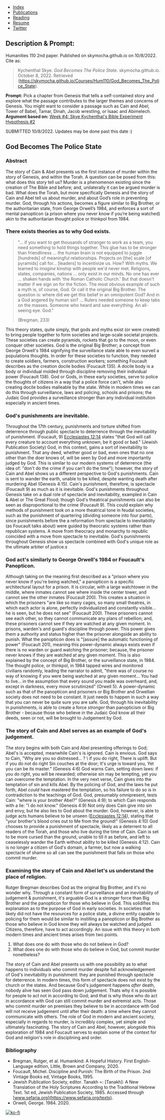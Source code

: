 - [Index](/)
- [Publications](/pub_temp)
- [Reading](/reading)
- [Resume](/resume.pdf)
- [Twitter](https://www.twitter.com/skymochi64)

## Description & Prompt:
Humanities 110 2nd paper. Published on skymocha.github.io on 10/8/2022. Cite as:
> Kychenthal Skye. _God Becomes The Police State_. skymocha.github.io. October 8, 2022. Retrieved (https://skymocha.github.io/Courses/Hum110/God_Becomes_The_Police_State).

**Prompt:** Pick a chapter from Genesis that tells a self-contained story and explore what the passage contributes to the larger themes and concerns of Genesis. You might want to consider a passage such as Cain and Abel, Tower of Babel, Tamar, Dinah, Jacob wrestling, or Isaac and Abimelech. **Argument based on:** [Week #4: Skye Kychenthal's Bible Experiment Hypothesis #2](Bible_Experiment#god-becomes-is-the-police-state-hypothesis-2)

SUBMITTED 10/8/2022. Updates may be done past this date :)

## God Becomes The Police State

### Abstract

The story of Cain & Abel presents us the first instance of murder within the story of Genesis, and within the Torah. A question can be posed from this: what does this story tell us? Murder is a phenomenon existing since the creation of The Bible and before; and, unilaterally it can be argued murder is bad. What does the Torah, but more specifically Genesis and the story of Cain and Abel tell us about murder, and about God’s role in preventing murder. God, through his actions, becomes a figure similar to Big Brother, or the authoritarian state, from George Orwell’s 1984, and enforces a sort of mental panopticon (a prison where you never know if you’re being watched) akin to the authoritarian thought police or thinkpol from 1984.

### There exists theories as to why God exists.

> "... if you want to get thousands of stranger to work as a team, you need something to hold things together. This glue has to be stronger than friendliness ... the human brain is not equipped to juggle [hundreds] of meaningful relationships. Projects on [the] scale [of pyramids] call for... [leaders] to incentivize us. How? With myths. We learned to _imagine_ kinship with people we'd never met. Religions, states, companies, nations ... only exist in our minds. No one has ever ... shaken hands with 'the Roman Catholic Church.' But that doesn't matter if we sign on for the fiction. The most obvious example of such a myth is, of course, God. Or call it the original Big Brother. The question is: where did we get this belief in an omnipotent God? And in a God angered by human sin? ... Rulers needed someone to keep tabs on the masses. Someone who heard and saw everything. An all-seeing eye. God."  
> 
> (Bregman, 233)

This theory states, quite simply, that gods and myths exist (or were created) to bring people together to form societies and large-scale societal projects. These societies can create pyramids, rockets that go to the moon, or even conquer other societies. God is the original Big Brother; a concept from George Orwell's 1984 signifying the surveillance state able to even surveil a populations thoughts. In order for these societies to function, they needed to create soldiers, farmers, construction workers; something Foucault describes as the creation docile bodies (Foucault 135). A docile body is a body or individual molded through discipline removing their individual power (Foucault 138). God or Gods, in these early societies, serve to police the thoughts of citizens in a way that a police force can't, while also creating docile bodies malleable by the state. While in modern times we can do this through surveillance, laws and policing, schools and prisons; the Judaic God provides a surveillance stronger than any individual institution especially in ancient times. 

### God's punishments are inevitable.

Throughout the 17th century, punishments and torture shifted from deterrence through public spectacle to deterrence through the inevitability of punishment. (Foucault, 9) [Ecclesiastes 12:14](https://www.sefaria.org/Ecclesiastes.12.14?ven=Tanakh:_The_Holy_Scriptures,_published_by_JPS&lang=bi&with=all&lang2=en) states "that God will call every creature to account everything unknown, be it good or bad." (Jewish Publication Society) God, in this context, gains a sort of inevitability to punishment. That any deed, whether good or bad, even ones that no one other than the doer knows of, will be seen by God and more importantly judged by God. This is similar to our modern systems of deterrence (the idea of: "don't do the crime if you can't do the time"); however, the story of Cain and Abel shows us a different perspective to God's punishments. Cain is sent to wander the earth, unable to be killed, despite wanting death after murdering Abel (Genesis 4:15). Cain's punishment, therefore, is spectacle (Foucault 9) as much as it is inevitable. God's punishments throughout Genesis take on a dual role of spectacle and inevitability, exampled in Cain & Abel or The Great Flood; though God's theatrical punishments can also be seen as disproportional to the crime (Foucault 9). This could explain why methods of punishment took on a more theatrical tone in feudal societies, such as the punishment of quartering (dividing someone into four parts), since punishments before the a reformation from spectacle to inevitability (as Foucault talks about) were guided by theocratic systems rather than republican systems. A move from theocracy and monarchy to republic coincided with a move from spectacle to inevitable. God's punishments throughout Genesis show us spectacle combined with God's unique role as the ultimate arbiter of justice.s

### God act's similarly to George Orwell's 1984 or Foucault's Panopticon.

Although taking on the meaning first described as a "prison where you never know if you're being watched," a panopticon is a specific architectural layout for a prison. It is circular, with a large watchtower in the middle, where inmates cannot see where inside the center tower, and cannot see the other inmates (Foucault 200). This creates a situation in which the prisoners "are like so many cages, so many small theatres, in which each actor is alone, perfectly individualized and constantly visible... he is seen, but he does not see" (Foucault 200). These prisoners cannot see each other, so they cannot communicate any plans of rebellion; and, these prisoners cannot see if they are watched at any given moment. In prisons, warden's and guard's discipline through power. This power gives them a authority and status higher than the prisoner alongside an ability to punish. What the panopticon does is "[assure] the automatic functioning of power" (Foucault 201), meaning this power-dynamic always exists even if there is no warden or guard watching the prisoner; because, the prisoner never knows if they are watched at any given moment. This is also explained by the concept of Big Brother, or the surveillance state, in 1984. The thought police, or thinkpol, in 1984 tapped wires and monitored civilians randomly, leading the narrator to admit, "there was of course no way of knowing if you were being watched at any given moment... You had to live... in the assumption that every sound you made was overheard, and, except in darkness, every move scrutinized" (Orwell 5). A power-dynamic such as that of the panopticon and prisoners or Big Brother and Orwellian society does not need to be constant. It just needs to happen in such a way that you can never be quite sure you are safe. God, through his inevitability in punishments, is able to create a force *stronger* than panopticism or Big Brother - because those who believe in the Judaic God know all their deeds, seen or not, will be brought to Judgement by God.

### The story of Cain and Abel serves as an example of God's judgement.

The story begins with both Cain and Abel presenting offerings to God; Abel's is accepted, meanwhile Cain's is ignored. Cain is envious. God says to Cain, "Why are you so distressed... ? \ if you do right, There is uplift. But if you do not do right Sin couches at the door; It's urge is toward you, Yet you can be its master." (Genesis 4:6) God warns Cain, setting down laws: if you do right, you will be rewarded; otherwise sin may be tempting, yet you can overcome the temptation. In the very next verse, Cain gives into the temptation of sin and kills Abel. By the policing of God, and the laws he put forth, Abel *could* have mastered the temptation, so his failure to do so is in contradiction to the teachings of God. God, presumably omnipresent, tests Cain: "where is your brother Abel?" (Genesis 4:9); to which Cain responds with a lie: "I do not know." (Genesis 4:9) Not only does Cain give into sin and envy, but he also lies to God about the murder. God, however, is able to judge acts humans believe to be unseen ([Ecclesiastes 12:14](https://www.sefaria.org/Ecclesiastes.12.14?ven=Tanakh:_The_Holy_Scriptures,_published_by_JPS&lang=bi&with=all&lang2=en)), stating that "your brother's blood cries out to Me from the ground!" (Genesis 4:10) God chooses to provide a punishment of spectacle, likely as a deterrent to all readers of the Torah, and those who live during the time of Cain. Cain is set to be more cursed than the ground, unable to till it as before, and left to ceaselessly wander the Earth without ability to be killed (Genesis 4:12). Cain is no longer a citizen of God's domain, a farmer, but now a walking spectacle of shame so all can see the punishment that falls on those who commit murder.

### Examining the story of Cain and Abel let's us understand the place of religion.
Rutger Bregman describes God as the original Big Brother, and it's no wonder why. Through a constant form of surveillance and an inevitability of judgement & punishment, it's arguable God is a stronger force than Big Brother and the panopticon for those who believe in God. This solidifies this explanation as to the purpose of God in early societies. In societies that likely did not have the resources for a police state, a divine entity capable to policing for them would be similar to instilling a panopticon or Big Brother as those who believe in God know they will always be watched and judged. Citizens, therefore, have to act accordingly. An issue with this theory in both modern times and ancient times arises from two points.

1. What does one do with those who do not believe in God?
2. What does one do with those who do believe in God, but commit murder nonetheless?

The story of Cain and Abel presents us with one possibility as to what happens to individuals who commit murder despite full acknowledgement of God's inevitability in punishment: they are punished through spectacle for deterrence. In modern times, this form of spectacle does not exist by the church or the states. And because God's judgement happens *after* death, nobody alive has seen God pass down judgement. Thats why it is possible for people to act not in according to God; and that is why those who do act in accordance with God can still commit murder and extremist acts. Those who commit murder on premises they believe to be in accordance with God will not receive judgement until after their death: a time where they cannot communicate with others. The role of God in modern and ancient society, especially in regards to murder, is incredibly complex, yet simple and ultimately fascinating. The story of Cain and Abel, however, alongside this exploration of 1984 and Foucault serves to explain some of the context for God and religion's role in disciplining and order.

### Bibliography

- Bregman, Rutger, et al. Humankind: A Hopeful History. First English-Language edition, Little, Brown and Company, 2020.
- Foucault, Michel. Discipline and Punish: The Birth of the Prison. 2nd Vintage Books ed, Vintage Books, 1995.
- Jewish Publication Society, editor. Tanakh =: [Tanakh]: A New Translation of the Holy Scriptures According to the Traditional Hebrew Text. 1st ed, Jewish Publication Society, 1985. Accessed through [www.sefaria.org](https://www.sefaria.org/texts).
- Orwell, George. 1984. 2020.

[![ko-fi](https://ko-fi.com/img/githubbutton_sm.svg)](https://ko-fi.com/D1D5FBU2H)